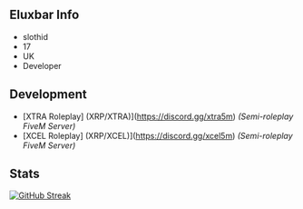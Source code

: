 ## Eluxbar Info
- slothid
- 17
- UK
- Developer
   
## Development
- [XTRA Roleplay] (XRP/XTRA)](https://discord.gg/xtra5m) *(Semi-roleplay FiveM Server)*
- [XCEL Roleplay] (XRP/XCEL)](https://discord.gg/xcel5m) *(Semi-roleplay FiveM Server)*

## Stats
<a href="https://git.io/streak-stats"><img src="https://streak-stats.demolab.com?user=eluxbar&theme=transparent" alt="GitHub Streak" /></a>
